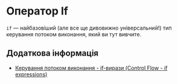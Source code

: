 # Оператор If

`if` — найбазовіший (але все ще дивовижно універсальний!) тип керування потоком виконання, який ви тут вивчите.

## Додаткова інформація

- [Керування потоком виконання - if-вирази (Control Flow - if expressions)](https://doc.rust-lang.org/book/ch03-05-control-flow.html#if-expressions)